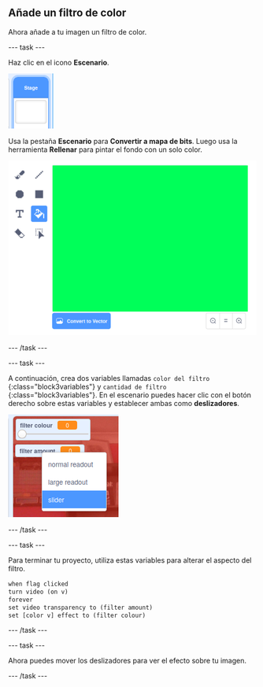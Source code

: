 ## Añade un filtro de color

Ahora añade a tu imagen un filtro de color.

--- task ---

Haz clic en el icono **Escenario**.

![imagen mostrando icono de escenario](images/stage.png)

Usa la pestaña **Escenario** para **Convertir a mapa de bits**. Luego usa la herramienta **Rellenar** para pintar el fondo con un solo color.

![imagen mostrando el fondo del Escenario relleno](images/paint-bucket.png)

--- /task ---

--- task ---

A continuación, crea dos variables llamadas `color del filtro` {:class="block3variables"} y `cantidad de filtro` {:class="block3variables"}. En el escenario puedes hacer clic con el botón derecho sobre estas variables y establecer ambas como **deslizadores**.

![imagen mostrando las variables siendo cambiadas a deslizadores](images/sliders.png)

--- /task ---

--- task ---

Para terminar tu proyecto, utiliza estas variables para alterar el aspecto del filtro.

```blocks3
when flag clicked
turn video (on v)
forever
set video transparency to (filter amount)
set [color v] effect to (filter colour)
```

--- /task ---

--- task ---

Ahora puedes mover los deslizadores para ver el efecto sobre tu imagen.

--- /task ---




